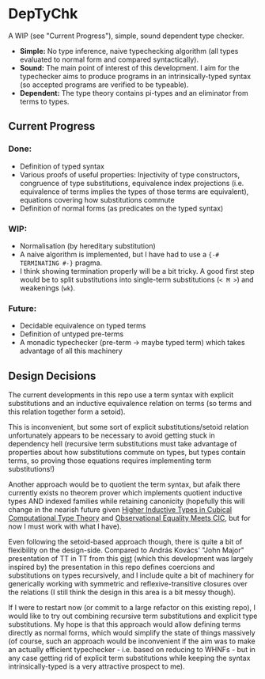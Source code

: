 # DepTyChk

A WIP (see "Current Progress"), simple, sound dependent type checker.
- **Simple:** No type inference, naive typechecking algorithm (all types evaluated to normal form and compared syntactically).
- **Sound:** The main point of interest of this development. I aim for the typechecker aims to produce programs in an intrinsically-typed syntax (so accepted programs are verified to be typeable).
- **Dependent:** The type theory contains pi-types and an eliminator from terms to types.

## Current Progress
### Done: 
- Definition of typed syntax
- Various proofs of useful properties: Injectivity of type constructors, congruence of type substitutions, equivalence index projections (i.e. equivalence of terms implies the types of those terms are equivalent), equations covering how substitutions commute
- Definition of normal forms (as predicates on the typed syntax)
### WIP:
- Normalisation (by hereditary substitution)
- A naive algorithm is implemented, but I have had to use a `{-# TERMINATING #-}` pragma.
- I think showing termination properly will be a bit tricky. A good first step would be to split substitutions into single-term substitutions (`< M >`) and weakenings (`wk`).
### Future:
- Decidable equivalence on typed terms
- Definition of untyped pre-terms
- A monadic typechecker (pre-term -> maybe typed term) which takes advantage of all this machinery

## Design Decisions
The current developments in this repo use a term syntax with explicit substitutions and an inductive equivalence relation on terms (so terms and this relation together form a setoid). 

This is inconvenient, but some sort of explicit substitutions/setoid relation unfortunately appears to be necessary to avoid getting stuck in dependency hell (recursive term substitutions must take advantage of properties about how substitutions commute on types, but types contain terms, so proving those equations requires implementing term substitutions!) 

Another approach would be to quotient the term syntax, but afaik there currently exists no theorem prover which implements quotient inductive types AND indexed families while retaining canonicity (hopefully this will change in the nearish future given [Higher Inductive Types in Cubical Computational Type Theory](https://dl.acm.org/doi/pdf/10.1145/3290314) and [Observational Equality Meets CIC](https://pujet.fr/pdf/obs_inductives.pdf]), but for now I must work with what I have).

Even following the setoid-based approach though, there is quite a bit of flexibility on the design-side. Compared to András Kovács' "John Major" presentation of TT in TT from this [gist](https://gist.github.com/AndrasKovacs/1417f92a411b53798c880fd0a6b44169) (which this development was largely inspired by) the presentation in this repo defines coercions and substitutions on types recursively, and I include quite a bit of machinery for generically working with symmetric and reflexive-transitive closures over the relations (I still think the design in this area is a bit messy though).

If I were to restart now (or commit to a large refactor on this existing repo), I would like to try out combining recursive term substitutions and explicit type substitutions. My hope is that this approach would allow defining terms directly as normal forms, which would simplify the state of things massively (of course, such an approach would be inconvenient if the aim was to make an actually efficient typechecker - i.e. based on reducing to WHNFs - but in any case getting rid of explicit term substitutions while keeping the syntax intrinsically-typed is a very attractive prospect to me).
